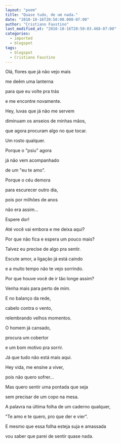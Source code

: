 ```yaml
---
layout: "poem"
title: "Quase tudo, de um nada."
date: "2010-10-16T20:50:00.000-07:00"
author: "Cristiano Faustino"
last_modified_at: "2010-10-16T20:50:03.468-07:00"
categories:
  - imported
  - blogspot
tags:
  - blogspot
  - Cristiano Faustino
---
```


Olá, flores que já não vejo mais

me deêm uma lanterna

para que eu volte pra trás

e me encontre novamente.

Hey, luvas que já não me servem

diminuam os anseios de minhas mãos,

que agora procuram algo no que tocar.

Um rosto qualquer.

Porque o "psiu" agora

já não vem acompanhado

de um "eu te amo".

Porque o céu demora

para escurecer outro dia,

pois por milhões de anos

não era assim...

Espere dor!

Até você vai embora e me deixa aqui?

Por que não fica e espera um pouco mais?

Talvez eu precise de algo pra sentir.

Escute amor, a ligação já está caindo

e a muito tempo não te vejo sorrindo.

Por que houve você de ir tão longe assim?

Venha mais para perto de mim.

E no balanço da rede,

cabelo contra o vento,

relembrando velhos momentos.

O homem já cansado, 

procura um cobertor

e um bom motivo pra sorrir.

Já que tudo não está mais aqui.

Hey vida, me ensine a viver,

pois não quero sofrer...

Mas quero sentir uma pontada que seja

sem precisar de um copo na mesa.

A palavra na última folha de um caderno qualquer,

"Te amo e te quero, pro que der e vier".

E mesmo que essa folha esteja suja e amassada

vou saber que parei de sentir quase nada.